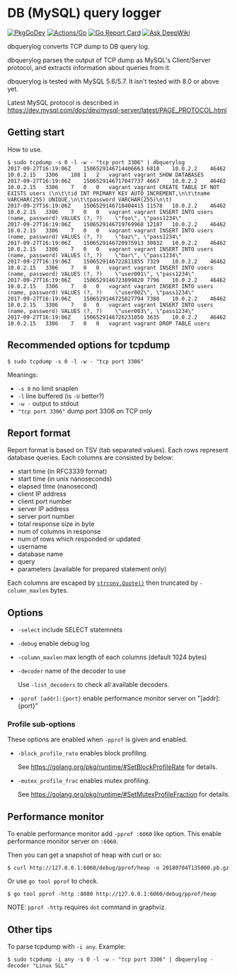 # DB (MySQL) query logger

[![PkgGoDev](https://pkg.go.dev/badge/github.com/koron/dbquerylog)](https://pkg.go.dev/github.com/koron/dbquerylog)
[![Actions/Go](https://github.com/koron/dbquerylog/workflows/Go/badge.svg)](https://github.com/koron/dbquerylog/actions?query=workflow%3AGo)
[![Go Report Card](https://goreportcard.com/badge/github.com/koron/dbquerylog)](https://goreportcard.com/report/github.com/koron/dbquerylog)
[![Ask DeepWiki](https://deepwiki.com/badge.svg)](https://deepwiki.com/koron/dbquerylog)

dbquerylog converts TCP dump to DB query log.

dbquerylog parses the output of TCP dump as MySQL's Client/Server protocol, and
extracts information about queries from it.

dbquerylog is tested with MySQL 5.6/5.7.
It isn't tested with 8.0 or above yet.

Latest MySQL protocol is described in
<https://dev.mysql.com/doc/dev/mysql-server/latest/PAGE_PROTOCOL.html>

## Getting start

How to use.

```console
$ sudo tcpdump -s 0 -l -w - "tcp port 3306" | dbquerylog
2017-09-27T16:19:06Z	1506529146714406663	6810	10.0.2.2	46462	10.0.2.15	3306	108	1	2	vagrant	vagrant	SHOW DATABASES	
2017-09-27T16:19:06Z	1506529146717047737	4667	10.0.2.2	46462	10.0.2.15	3306	7	0	0	vagrant	vagrant	CREATE TABLE IF NOT EXISTS users (\n\t\tid INT PRIMARY KEY AUTO_INCREMENT,\n\t\tname VARCHAR(255) UNIQUE,\n\t\tpassword VARCHAR(255)\n\t)	
2017-09-27T16:19:06Z	1506529146718404415	11578	10.0.2.2	46462	10.0.2.15	3306	7	0	0	vagrant	vagrant	INSERT INTO users (name, password) VALUES (?, ?)	\"foo\", \"pass1234\"
2017-09-27T16:19:06Z	1506529146719769968	12187	10.0.2.2	46462	10.0.2.15	3306	7	0	0	vagrant	vagrant	INSERT INTO users (name, password) VALUES (?, ?)	\"baz\", \"pass1234\"
2017-09-27T16:19:06Z	1506529146720975913	30832	10.0.2.2	46462	10.0.2.15	3306	7	0	0	vagrant	vagrant	INSERT INTO users (name, password) VALUES (?, ?)	\"bar\", \"pass1234\"
2017-09-27T16:19:06Z	1506529146722811855	7329	10.0.2.2	46462	10.0.2.15	3306	7	0	0	vagrant	vagrant	INSERT INTO users (name, password) VALUES (?, ?)	\"user001\", \"pass1234\"
2017-09-27T16:19:06Z	1506529146723899820	7796	10.0.2.2	46462	10.0.2.15	3306	7	0	0	vagrant	vagrant	INSERT INTO users (name, password) VALUES (?, ?)	\"user002\", \"pass1234\"
2017-09-27T16:19:06Z	1506529146725027794	7380	10.0.2.2	46462	10.0.2.15	3306	7	0	0	vagrant	vagrant	INSERT INTO users (name, password) VALUES (?, ?)	\"user003\", \"pass1234\"
2017-09-27T16:19:06Z	1506529146726231050	3635	10.0.2.2	46462	10.0.2.15	3306	7	0	0	vagrant	vagrant	DROP TABLE users	
```

## Recommended options for tcpdump

```console
$ sudo tcpdump -s 0 -l -w - "tcp port 3306"
```

Meanings:

*   `-s 0` no limit snaplen
*   `-l` line buffered (is `-U` better?)
*   `-w -` output to stdout
*   `"tcp port 3306"` dump port 3306 on TCP only

## Report format

Report format is based on TSV (tab separated values).
Each rows represent database queries.
Each columns are consisted by below:

*   start time (in RFC3339 format)
*   start time (in unix nanoseconds)
*   elapsed time (nanosecond)
*   client IP address
*   client port number
*   server IP address
*   server port number
*   total response size in byte
*   num of columns in response
*   num of rows which responded or updated
*   username
*   database name
*   query
*   parameters (available for prepared statement only)

Each columns are escaped by [`strconv.Quote()`][quote] then truncated by
`-column_maxlen` bytes.

## Options

*   `-select` include SELECT statemnets
*   `-debug` enable debug log
*   `-column_maxlen` max length of each columns (default 1024 bytes)
*   `-decoder` name of the decoder to use

    Use `-list_decoders` to check all available decoders.

*   `-pprof [addr]:{port}` enable performance monitor server on "[addr]:{port}"


### Profile sub-options

These options are enabled when `-pprof` is given and enabled.

*   `-block_profile_rate` enables block profiling.

    See <https://golang.org/pkg/runtime/#SetBlockProfileRate> for details.

*   `-mutex_profile_frac` enables mutex profiling.

    See <https://golang.org/pkg/runtime/#SetMutexProfileFraction> for details.

## Performance monitor

To enable performance monitor add `-pprof :6060` like option.  This enable
performance monitor server on `:6060`.

Then you can get a snapshot of heap with curl or so:

```console
$ curl http://127.0.0.1:6060/debug/pprof/heap -o 20180704T135000.pb.gz
```

Or use `go tool pprof` to check.

```console
$ go tool pprof -http :8080 http://127.0.0.1:6060/debug/pprof/heap
```

NOTE: `pprof -http` requires `dot` command in graphviz.

[quote]:https://golang.org/pkg/strconv/#Quote

## Other tips

To parse tcpdump with `-i any`. Example:

```console
$ sudo tcpdump -i any -s 0 -l -w - "tcp port 3306" | dbquerylog -decoder "Linux SLL"
```

